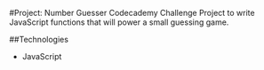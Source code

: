 #Project: Number Guesser
Codecademy Challenge Project to write JavaScript functions that will power a small guessing game.

##Technologies
- JavaScript
